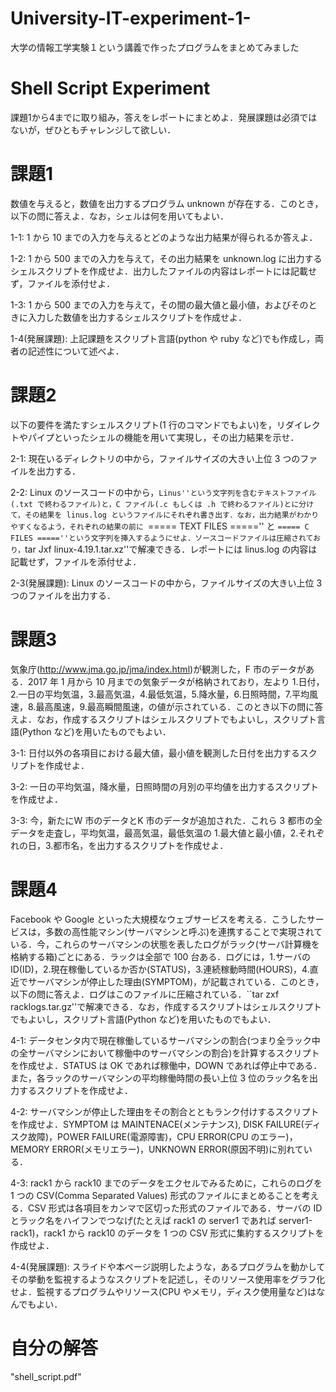 # University-IT-experiment-1-
大学の情報工学実験１という講義で作ったプログラムをまとめてみました

# Shell Script Experiment

課題1から4までに取り組み，答えをレポートにまとめよ．発展課題は必須ではないが，ぜひともチャレンジして欲しい．

# 課題1
数値を与えると，数値を出力するプログラム unknown が存在する．このとき，以下の問に答えよ．なお，シェルは何を用いてもよい．

1-1: 1 から 10 までの入力を与えるとどのような出力結果が得られるか答えよ．

1-2: 1 から 500 までの入力を与えて，その出力結果を unknown.log に出力するシェルスクリプトを作成せよ．出力したファイルの内容はレポートには記載せず，ファイルを添付せよ．

1-3: 1 から 500 までの入力を与えて，その間の最大値と最小値，およびそのときに入力した数値を出力するシェルスクリプトを作成せよ．

1-4(発展課題): 上記課題をスクリプト言語(python や ruby など)でも作成し，両者の記述性について述べよ．

# 課題2
以下の要件を満たすシェルスクリプト(1 行のコマンドでもよい)を，リダイレクトやパイプといったシェルの機能を用いて実現し，その出力結果を示せ．

2-1: 現在いるディレクトリの中から，ファイルサイズの大きい上位 3 つのファイルを出力する．

2-2: Linux のソースコードの中から，``Linus''という文字列を含むテキストファイル(.txt で終わるファイル)と，C ファイル(.c もしくは .h で終わるファイル)とに分けて，その結果を linus.log というファイルにそれぞれ書き出す．なお，出力結果がわかりやすくなるよう，それぞれの結果の前に ``===== TEXT FILES ====='' と ``===== C FILES =====''という文字列を挿入するようにせよ．ソースコードファイルは圧縮されており，``tar Jxf linux-4.19.1.tar.xz''で解凍できる．レポートには linus.log の内容は記載せず，ファイルを添付せよ．

2-3(発展課題): Linux のソースコードの中から，ファイルサイズの大きい上位 3 つのファイルを出力する．

# 課題3
気象庁(http://www.jma.go.jp/jma/index.html)が観測した，F 市のデータがある．2017 年 1 月から 10 月までの気象データが格納されており，左より 1.日付，2.一日の平均気温，3.最高気温，4.最低気温，5.降水量，6.日照時間，7.平均風速，8.最高風速，9.最高瞬間風速，の値が示されている．このとき以下の問に答えよ．なお，作成するスクリプトはシェルスクリプトでもよいし，スクリプト言語(Python など)を用いたものでもよい．

3-1: 日付以外の各項目における最大値，最小値を観測した日付を出力するスクリプトを作成せよ．

3-2: 一日の平均気温，降水量，日照時間の月別の平均値を出力するスクリプトを作成せよ．

3-3: 今，新たにW 市のデータとK 市のデータが追加された．これら 3 都市の全データを走査し，平均気温，最高気温，最低気温の 1.最大値と最小値，2.それぞれの日，3.都市名，を出力するスクリプトを作成せよ．

# 課題4
Facebook や Google といった大規模なウェブサービスを考える．こうしたサービスは，多数の高性能マシン(サーバマシンと呼ぶ)を連携することで実現されている．今，これらのサーバマシンの状態を表したログがラック(サーバ計算機を格納する箱)ごとにある．ラックは全部で 100 台ある．ログには，1.サーバの ID(ID)，2.現在稼働しているか否か(STATUS)，3.連続稼動時間(HOURS)，4.直近でサーバマシンが停止した理由(SYMPTOM)，が記載されている．このとき，以下の問に答えよ．ログはこのファイルに圧縮されている．``tar zxf racklogs.tar.gz''で解凍できる．なお，作成するスクリプトはシェルスクリプトでもよいし，スクリプト言語(Python など)を用いたものでもよい．

4-1: データセンタ内で現在稼働しているサーバマシンの割合(つまり全ラック中の全サーバマシンにおいて稼働中のサーバマシンの割合)を計算するスクリプトを作成せよ．STATUS は OK であれば稼働中，DOWN であれば停止中である．また，各ラックのサーバマシンの平均稼働時間の長い上位 3 位のラック名を出力するスクリプトを作成せよ．

4-2: サーバマシンが停止した理由をその割合とともランク付けするスクリプトを作成せよ．SYMPTOM は MAINTENACE(メンテナンス), DISK FAILURE(ディスク故障)，POWER FAILURE(電源障害)，CPU ERROR(CPU のエラー)，MEMORY ERROR(メモリエラー)，UNKNOWN ERROR(原因不明)に別れている．

4-3: rack1 から rack10 までのデータをエクセルでみるために，これらのログを 1 つの CSV(Comma Separated Values) 形式のファイルにまとめることを考える．CSV 形式は各項目をカンマで区切った形式のファイルである．サーバの ID とラック名をハイフンでつなげ(たとえば rack1 の server1 であれば server1-rack1)，rack1 から rack10 のデータを 1 つの CSV 形式に集約するスクリプトを作成せよ．

4-4(発展課題): スライドや本ページ説明したような，あるプログラムを動かしてその挙動を監視するようなスクリプトを記述し，そのリソース使用率をグラフ化せよ．監視するプログラムやリソース(CPU やメモリ，ディスク使用量など)はなんでもよい．

# 自分の解答
"shell_script.pdf"

